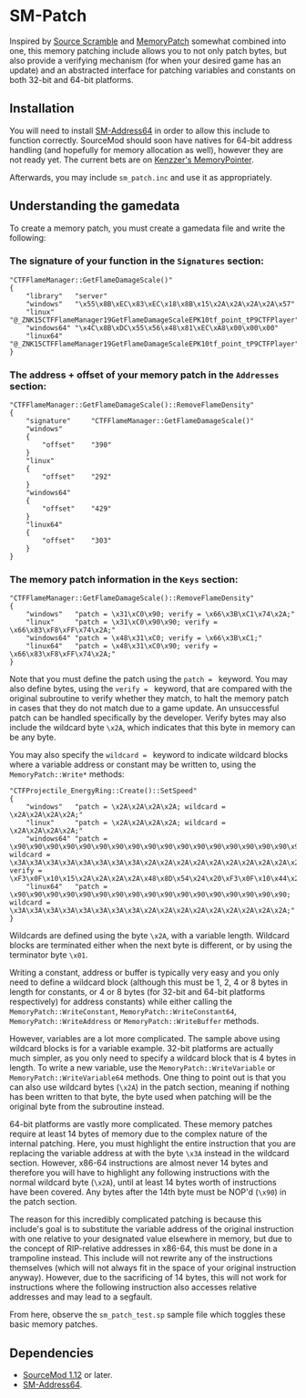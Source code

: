 # SM-Patch

Inspired by [Source Scramble](https://github.com/nosoop/SMExt-SourceScramble) and [MemoryPatch](https://github.com/Kenzzer/MemoryPatch) somewhat combined into one, this memory patching include allows you to not only patch bytes, but also provide a verifying mechanism (for when your desired game has an update) and an abstracted interface for patching variables and constants on both 32-bit and 64-bit platforms.

## Installation
You will need to install [SM-Address64](https://github.com/NotnHeavy) in order to allow this include to function correctly. SourceMod should soon have natives for 64-bit address handling (and hopefully for memory allocation as well), however they are not ready yet. The current bets are on [Kenzzer's MemoryPointer](https://github.com/alliedmodders/sourcemod/pull/2196).

Afterwards, you may include `sm_patch.inc` and use it as appropriately.

## Understanding the gamedata
To create a memory patch, you must create a gamedata file and write the following:

### The signature of your function in the `Signatures` section:
```
"CTFFlameManager::GetFlameDamageScale()"
{
    "library"   "server"
    "windows"   "\x55\x8B\xEC\x83\xEC\x18\x8B\x15\x2A\x2A\x2A\x2A\x57"
    "linux"     "@_ZNK15CTFFlameManager19GetFlameDamageScaleEPK10tf_point_tP9CTFPlayer"
    "windows64" "\x4C\x8B\xDC\x55\x56\x48\x81\xEC\xA8\x00\x00\x00"
    "linux64"   "@_ZNK15CTFFlameManager19GetFlameDamageScaleEPK10tf_point_tP9CTFPlayer"
}
```

### The address + offset of your memory patch in the `Addresses` section:
```
"CTFFlameManager::GetFlameDamageScale()::RemoveFlameDensity"
{
    "signature"     "CTFFlameManager::GetFlameDamageScale()"
    "windows"
    {
        "offset"    "390"
    }
    "linux"
    {
        "offset"    "292"
    }
    "windows64"
    {
        "offset"    "429"
    }
    "linux64"
    {
        "offset"    "303"
    }
}
```

### The memory patch information in the `Keys` section:
```
"CTFFlameManager::GetFlameDamageScale()::RemoveFlameDensity"
{
    "windows"   "patch = \x31\xC0\x90; verify = \x66\x3B\xC1\x74\x2A;"
    "linux"     "patch = \x31\xC0\x90\x90; verify = \x66\x83\xF8\xFF\x74\x2A;"
    "windows64"	"patch = \x48\x31\xC0; verify = \x66\x3B\xC1;"
    "linux64"   "patch = \x48\x31\xC0\x90; verify = \x66\x83\xF8\xFF\x74\x2A;"
}
```
Note that you must define the patch using the `patch = ` keyword. You may also define bytes, using the `verify = ` keyword, that are compared with the original subroutine to verify whether they match, to halt the memory patch in cases that they do not match due to a game update. An unsuccessful patch can be handled specifically by the developer. Verify bytes may also include the wildcard byte `\x2A`, which indicates that this byte in memory can be any byte.

You may also specify the `wildcard = ` keyword to indicate wildcard blocks where a variable address or constant may be written to, using the `MemoryPatch::Write*` methods:
```
"CTFProjectile_EnergyRing::Create()::SetSpeed"
{
    "windows"   "patch = \x2A\x2A\x2A\x2A; wildcard = \x2A\x2A\x2A\x2A;"
    "linux"     "patch = \x2A\x2A\x2A\x2A; wildcard = \x2A\x2A\x2A\x2A;"
    "windows64"	"patch = \x90\x90\x90\x90\x90\x90\x90\x90\x90\x90\x90\x90\x90\x90\x90\x90\x90\x90\x90; wildcard = \x3A\x3A\x3A\x3A\x3A\x3A\x3A\x3A\x2A\x2A\x2A\x2A\x2A\x2A\x2A\x2A\x2A\x2A\x2A\x01; verify = \xF3\x0F\x10\x15\x2A\x2A\x2A\x2A\x48\x8D\x54\x24\x20\xF3\x0F\x10\x44\x24\x30"
    "linux64"   "patch = \x90\x90\x90\x90\x90\x90\x90\x90\x90\x90\x90\x90\x90\x90\x90\x90\x90; wildcard = \x3A\x3A\x3A\x3A\x3A\x3A\x3A\x3A\x2A\x2A\x2A\x2A\x2A\x2A\x2A\x2A\x2A;"
}
```
Wildcards are defined using the byte `\x2A`, with a variable length. Wildcard blocks are terminated either when the next byte is different, or by using the terminator byte `\x01`.

Writing a constant, address or buffer is typically very easy and you only need to define a wildcard block (although this must be 1, 2, 4 or 8 bytes in length for constants, or 4 or 8 bytes (for 32-bit and 64-bit platforms respectively) for address constants) while either calling the `MemoryPatch::WriteConstant`, `MemoryPatch::WriteConstant64`, `MemoryPatch::WriteAddress` or `MemoryPatch::WriteBuffer` methods.

However, variables are a lot more complicated. The sample above using wildcard blocks is for a variable example. 32-bit platforms are actually much simpler, as you only need to specify a wildcard block that is 4 bytes in length. To write a new variable, use the `MemoryPatch::WriteVariable` or `MemoryPatch::WriteVariable64` methods. One thing to point out is that you can also use wildcard bytes (`\x2A`) in the patch section, meaning if nothing has been written to that byte, the byte used when patching will be the original byte from the subroutine instead.

64-bit platforms are vastly more complicated. These memory patches require at least 14 bytes of memory due to the complex nature of the internal patching. Here, you must highlight the entire instruction that you are replacing the variable address at with the byte `\x3A` instead in the wildcard section. However, x86-64 instructions are almost never 14 bytes and therefore you will have to highlight any following instructions with the normal wildcard byte (`\x2A`), until at least 14 bytes worth of instructions have been covered. Any bytes after the 14th byte must be NOP'd (`\x90`) in the patch section.

The reason for this incredibly complicated patching is because this include's goal is to substitute the variable address of the original instruction with one relative to your designated value elsewhere in memory, but due to the concept of RIP-relative addresses in x86-64, this must be done in a trampoline instead. This include will not rewrite any of the instructions themselves (which will not always fit in the space of your original instruction anyway). However, due to the sacrificing of 14 bytes, this will not work for instructions where the following instruction also accesses relative addresses and may lead to a segfault.

From here, observe the `sm_patch_test.sp` sample file which toggles these basic memory patches.

## Dependencies
- [SourceMod 1.12](https://www.sourcemod.net/downloads.php?branch=1.12) or later.
- [SM-Address64](https://github.com/NotnHeavy).